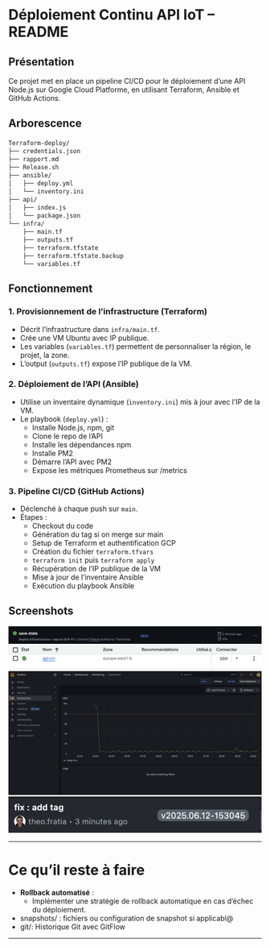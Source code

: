 # Déploiement Continu API IoT – README

## Présentation
Ce projet met en place un pipeline CI/CD pour le déploiement d’une API Node.js sur Google Cloud Platforme, en utilisant Terraform, Ansible et GitHub Actions.

## Arborescence

```
Terraform-deploy/
├── credentials.json
├── rapport.md
├── Release.sh
├── ansible/
│   ├── deploy.yml
│   └── inventory.ini
├── api/
│   ├── index.js
│   └── package.json
└── infra/
    ├── main.tf
    ├── outputs.tf
    ├── terraform.tfstate
    ├── terraform.tfstate.backup
    └── variables.tf
```

## Fonctionnement

### 1. Provisionnement de l’infrastructure (Terraform)
- Décrit l’infrastructure dans `infra/main.tf`.
- Crée une VM Ubuntu avec IP publique.
- Les variables (`variables.tf`) permettent de personnaliser la région, le projet, la zone.
- L’output (`outputs.tf`) expose l’IP publique de la VM.

### 2. Déploiement de l’API (Ansible)
- Utilise un inventaire dynamique (`inventory.ini`) mis à jour avec l’IP de la VM.
- Le playbook (`deploy.yml`) :
  - Installe Node.js, npm, git
  - Clone le repo de l’API
  - Installe les dépendances npm
  - Installe PM2
  - Démarre l’API avec PM2
  - Expose les métriques Prometheus sur /metrics

### 3. Pipeline CI/CD (GitHub Actions)
- Déclenché à chaque push sur `main`.
- Étapes :
  - Checkout du code
  - Génération du tag si on merge sur main
  - Setup de Terraform et authentification GCP
  - Création du fichier `terraform.tfvars`
  - `terraform init` puis `terraform apply`
  - Récupération de l’IP publique de la VM
  - Mise à jour de l’inventaire Ansible
  - Exécution du playbook Ansible
  

## Screenshots

![Déploiement réussi](./result.png)
![VM](./vm.png)
![Grafana](./grafana.png)
![Tag](./tag.png)

---

# Ce qu’il reste à faire

- **Rollback automatisé** :
  - Implémenter une stratégie de rollback automatique en cas d’échec du déploiement.
- snapshots/ : fichiers ou configuration de snapshot si applicabl@
- git/: Historique Git avec GitFlow

---
